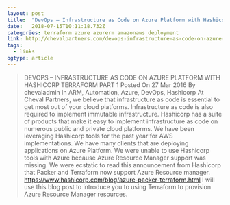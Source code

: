 ```yaml
---
layout: post 
title:  "DevOps – Infrastructure as Code on Azure Platform with Hashicorp Terraform Part 1 | Cheval Partners" 
date:   2018-07-15T10:11:18.732Z 
categories: terraform azure azurerm amazonaws deployment
link: http://chevalpartners.com/devops-infrastructure-as-code-on-azure-platform-with-hashicorp-terraform-part-1/ 
tags:
  - links
ogtype: article 
---
```


> DEVOPS – INFRASTRUCTURE AS CODE ON AZURE PLATFORM WITH HASHICORP TERRAFORM PART 1
Posted On 27 Mar 2016 By chevaladmin In ARM, Automation, Azure, DevOps, Hashicorp
At Cheval Partners, we believe that infrastructure as code is essential to get most out of your cloud platforms. Infrastructure as code is also required to implement immutable infrastructure. Hashicorp has a suite of products that make it easy to implement infrastructure as code on numerous public and private cloud platforms. We have been leveraging Hashicorp tools for the past year for AWS implementations. We have many clients that are deploying applications on Azure Platform. We were unable to use Hashicorp tools with Azure because Azure Resource Manager support was missing. We were ecstatic to read this announcement from Hashicorp that Packer and Terraform now support Azure Resource manager. https://www.hashicorp.com/blog/azure-packer-terraform.html I will use this blog post to introduce you to using Terraform to provision Azure Resource Manager resources.